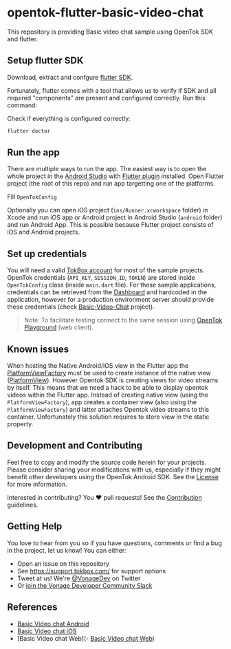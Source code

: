 # opentok-flutter-basic-video-chat

This repository is providing Basic video chat sample using OpenTok SDK and flutter.

## Setup flutter SDK

Download, extract and confgure [flutter SDK](https://flutter.dev/docs/get-started/install).

Fortunately, flutter comes with a tool that allows us to verify if SDK and all required "components" are present and configured correctly. Run this command:

Check if everything is configured correctly:

```cmd
flutter doctor
```

## Run the app

There are multiple ways to run the app. The easiest way is to open the whole project in the [Android Studio](https://developer.android.com/studio) with [Flutter plugin](https://flutter.dev/docs/development/tools/android-studio) installed. Open Flutter project (the root of this repo) and run app targetting one of the platforms.

Fill `OpenTokConfig`

Optionally you can open iOS project (`ios/Runner.xcworkspace` folder) in Xcode and run iOS app or Android project in Android Studio (`android` folder) and run Android App. This is possible because Flutter project consists of iOS and Android projects.

## Set up credentials

You will need a valid [TokBox account](https://tokbox.com/account/user/signup) for most of the sample projects. OpenTok credentials (`API_KEY`, `SESSION_ID`, `TOKEN`) are stored inside `OpenTokConfig` class (inside `main.dart` file). For these sample applications, credentials can be retrieved from the [Dashboard](https://dashboard.tokbox.com/projects) and hardcoded in the application, however for a production environment server should provide these credentials (check [Basic-Video-Chat](/Basic-Video-Chat) project). 

> Note: To facilitate testing connect to the same session using [OpenTok Playground](https://tokbox.com/developer/tools/playground/) (web client).
## Known issues

When hosting the Native Android/iOS view in the Flutter app the [PlatformViewFactory](https://api.flutter.dev/javadoc/io/flutter/plugin/platform/PlatformViewFactory.html) must be used to create instance of the native view ([PlatformView](https://flutter.dev/docs/development/platform-integration/platform-views)). However Opentok SDK is creating views for video streams by itself. This means that we need a hack to be able to display opentok videos within the Flutter app. Instead of creating native view (using the `PlatformViewFactory`), app creates a container view (also using the `PlatformViewFactory`) and latter attaches Opentok video streams to this container. Unfortunately this solution requires to store view in the static property.

## Development and Contributing

Feel free to copy and modify the source code herein for your projects. Please consider sharing your modifications with us, especially if they might benefit other developers using the OpenTok Android SDK. See the [License](LICENSE) for more information.

Interested in contributing? You :heart: pull requests! See the 
[Contribution](CONTRIBUTING.md) guidelines.

## Getting Help

You love to hear from you so if you have questions, comments or find a bug in the project, let us know! You can either:

- Open an issue on this repository
- See <https://support.tokbox.com/> for support options
- Tweet at us! We're [@VonageDev](https://twitter.com/VonageDev) on Twitter
- Or [join the Vonage Developer Community Slack](https://developer.nexmo.com/community/slack)


## References

- [Basic Video chat Android](https://github.com/opentok/opentok-android-sdk-samples/tree/main/Basic-Video-Chat)
- [Basic Video chat iOS](https://github.com/opentok/opentok-ios-sdk-samples/tree/main/Basic-Video-Chat)
- [Basic Video chat Web](- [Basic Video chat Web](https://github.com/opentok/opentok-ios-sdk-samples/tree/main/Basic-Video-Chat))
